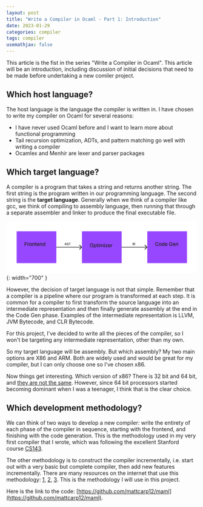```yaml
---
layout: post
title: "Write a Compiler in Ocaml - Part 1: Introduction"
date: 2023-01-29
categories: compiler
tags: compiler
usemathjax: false
---
```


This article is the fist in the series "Write a Compiler in Ocaml". This article will be an introduction, including discussion of initial decisions that need to be made before undertaking a new comiler project.

## Which host language?
The host language is the language the compiler is written in. I have chosen to write my compiler on Ocaml for several reasons:
- I have never used Ocaml before and I want to learn more about functional programming
- Tail recursion optimization, ADTs, and pattern matching go well with writing a compiler
- Ocamlex and Menhir are lexer and parser packages 

## Which target language?
A compiler is a program that takes a string and returns another string. The first string is the program written in our programming language. The second string is the __target language__. Generally when we think of a compiler like gcc, we think of compiling to assembly language, then running that through a separate assembler and linker to produce the final executable file.

![compiler_pipeline](/assets/compiler_pipeline_simple.jpg){: width="700" }

However, the decision of target language is not that simple. Remember that a compiler is a pipeline where our program is transformed at each step. It is common for a compiler to first transform the source language into an intermediate representation and then finally generate assembly at the end in the Code Gen phase. Examples of the intermediate representation is LLVM, JVM Bytecode, and CLR Bytecode.

For this project, I've decided to write all the pieces of the compiler, so I won't be targeting any intermediate representation, other than my own.

So my target language will be assembly. But which assembly? My two main options are X86 and ARM. Both are widely used and would be great for my compiler, but I can only choose one so I've chosen x86.

Now things get interesting. Which version of x86? There is 32 bit and 64 bit, and [they are not the same](https://stackoverflow.com/questions/29538742/difference-between-32bit-and-64bit-assembler-programs). However, since 64 bit processors started becoming dominant when I was a teenager, I think that is the clear choice.

## Which development methodology?
We can think of two ways to develop a new compiler: write the entirety of each phase of the compiler in sequence, starting with the frontend, and finishing with the code generation. This is the methodology used in my very first compiler that I wrote, which was following the excellent Stanford course [CS143](https://www.edx.org/course/compilers). 

The other methodology is to construct the compiler incrementally, i.e. start out with a very basic but complete compiler, then add new features incrementally. There are many resources on the internet that use this methodology: [1](https://github.com/namin/inc), [2](https://www.wilfred.me.uk/blog/2014/08/27/baby-steps-to-a-c-compiler/), [3](https://norasandler.com/2017/11/29/Write-a-Compiler.html). This is the methodology I will use in this project.

Here is the link to the code: [https://github.com/mattcarp12/maml](https://github.com/mattcarp12/maml).